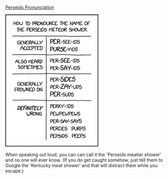 [Perseids Pronunciation](https://xkcd.com/2814)

![Perseids Pronunciation](./random_comic.png)

When speaking out loud, you can can call it the 'Perseids meatier shower' and no one will ever know. (If you do get caught somehow, just tell them to Google the 'Kentucky meat shower' and that will distract them while you escape.)

